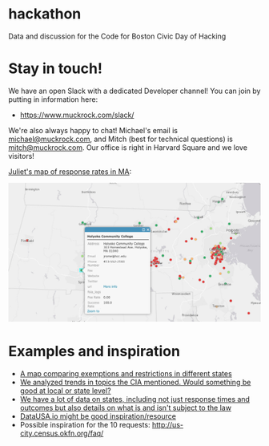 # hackathon
Data and discussion for the Code for Boston Civic Day of Hacking

# Stay in touch!

We have an open Slack with a dedicated Developer channel! You can join by putting in information here:

* https://www.muckrock.com/slack/

We're also always happy to chat! Michael's email is michael@muckrock.com, and Mitch (best for technical questions) is mitch@muckrock.com. Our office is right in Harvard Square and we love visitors! 

[Juliet's map of response rates in MA](https://www.arcgis.com/home/webmap/viewer.html?webmap=fb2841e5b6184c3cb951e5a007415868&extent=-73.4491,41.7116,-70.7574,42.9079):

![](https://raw.githubusercontent.com/MuckRock/hackathon/master/Screenshot%202017-09-23%2015.17.36.png)



# Examples and inspiration

* [A map comparing exemptions and restrictions in different states](https://projects.jsonline.com/apps/state-secrets/)
* [We analyzed trends in topics the CIA mentioned. Would something be good at local or state level?](https://www.muckrock.com/news/archives/2017/sep/21/trend-cia-crest-database/)
* [We have a lot of data on states, including not just response times and outcomes but also details on what is and isn't subject to the law](https://www.muckrock.com/place/united-states-of-america/massachusetts/)
* [DataUSA.io might be good inspiration/resource](https://datausa.io/profile/geo/new-york-ny/#demographics)
* Possible inspiration for the 10 requests: http://us-city.census.okfn.org/faq/
